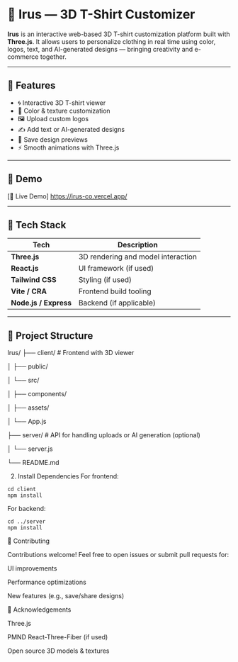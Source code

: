 # 👕 Irus — 3D T-Shirt Customizer

**Irus** is an interactive web-based 3D T-shirt customization platform built with **Three.js**. It allows users to personalize clothing in real time using color, logos, text, and AI-generated designs — bringing creativity and e-commerce together.

---

## 🌟 Features

- 🌀 Interactive 3D T-shirt viewer
- 🎨 Color & texture customization
- 🖼️ Upload custom logos
- ✍️ Add text or AI-generated designs
- 💾 Save design previews
- ⚡ Smooth animations with Three.js

---

## 📸 Demo

[🔗 Live Demo]
https://irus-co.vercel.app/



---

## 🚀 Tech Stack

| Tech       | Description                       |
|------------|-----------------------------------|
| **Three.js** | 3D rendering and model interaction |
| **React.js** | UI framework (if used)            |
| **Tailwind CSS** | Styling (if used)             |
| **Vite / CRA** | Frontend build tooling          |
| **Node.js / Express** | Backend (if applicable) |

---

## 📁 Project Structure

Irus/
├── client/ # Frontend with 3D viewer

│ ├── public/

│ └── src/

│ ├── components/

│ ├── assets/

│ └── App.js

├── server/ # API for handling uploads or AI generation (optional)

│ └── server.js

└── README.md

2. Install Dependencies
For frontend:

```
cd client
npm install
```

For backend:
```
cd ../server
npm install
```

🤝 Contributing

Contributions welcome! Feel free to open issues or submit pull requests for:

UI improvements

Performance optimizations

New features (e.g., save/share designs)


🙌 Acknowledgements


Three.js

PMND React-Three-Fiber (if used)

Open source 3D models & textures


